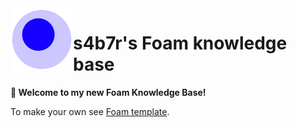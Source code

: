 <img src="attachments/foam-icon.png" width=100 align="left">

# s4b7r's Foam knowledge base

**👋 Welcome to my new Foam Knowledge Base!**

To make your own see [Foam template](https://github.com/foambubble/foam-template).
